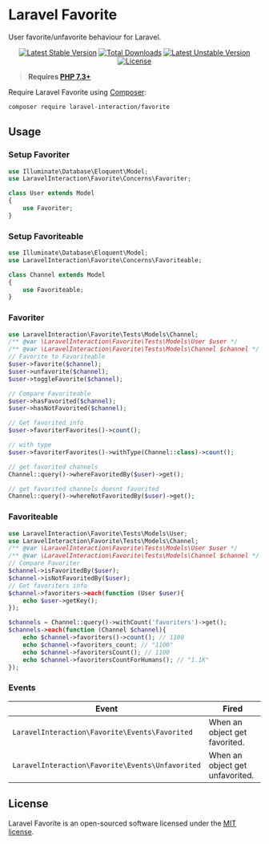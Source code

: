 # Laravel Favorite

User favorite/unfavorite behaviour for Laravel.

<p align="center">
<a href="https://packagist.org/packages/laravel-interaction/favorite"><img src="https://poser.pugx.org/laravel-interaction/favorite/v/stable.svg" alt="Latest Stable Version"></a>
<a href="https://packagist.org/packages/laravel-interaction/favorite"><img src="https://poser.pugx.org/laravel-interaction/favorite/downloads" alt="Total Downloads"></a>
<a href="https://packagist.org/packages/laravel-interaction/favorite"><img src="https://poser.pugx.org/laravel-interaction/favorite/v/unstable.svg" alt="Latest Unstable Version"></a>
<a href="https://packagist.org/packages/laravel-interaction/favorite"><img src="https://poser.pugx.org/laravel-interaction/favorite/license" alt="License"></a>
</p>

> **Requires [PHP 7.3+](https://php.net/releases/)**

Require Laravel Favorite using [Composer](https://getcomposer.org):

```bash
composer require laravel-interaction/favorite
```

## Usage

### Setup Favoriter

```php
use Illuminate\Database\Eloquent\Model;
use LaravelInteraction\Favorite\Concerns\Favoriter;

class User extends Model
{
    use Favoriter;
}
```

### Setup Favoriteable

```php
use Illuminate\Database\Eloquent\Model;
use LaravelInteraction\Favorite\Concerns\Favoriteable;

class Channel extends Model
{
    use Favoriteable;
}
```

### Favoriter

```php
use LaravelInteraction\Favorite\Tests\Models\Channel;
/** @var \LaravelInteraction\Favorite\Tests\Models\User $user */
/** @var \LaravelInteraction\Favorite\Tests\Models\Channel $channel */
// Favorite to Favoriteable
$user->favorite($channel);
$user->unfavorite($channel);
$user->toggleFavorite($channel);

// Compare Favoriteable
$user->hasFavorited($channel);
$user->hasNotFavorited($channel);

// Get favorited info
$user->favoriterFavorites()->count(); 

// with type
$user->favoriterFavorites()->withType(Channel::class)->count(); 

// get favorited channels
Channel::query()->whereFavoritedBy($user)->get();

// get favorited channels doesnt favorited
Channel::query()->whereNotFavoritedBy($user)->get();
```

### Favoriteable

```php
use LaravelInteraction\Favorite\Tests\Models\User;
use LaravelInteraction\Favorite\Tests\Models\Channel;
/** @var \LaravelInteraction\Favorite\Tests\Models\User $user */
/** @var \LaravelInteraction\Favorite\Tests\Models\Channel $channel */
// Compare Favoriter
$channel->isFavoritedBy($user); 
$channel->isNotFavoritedBy($user);
// Get favoriters info
$channel->favoriters->each(function (User $user){
    echo $user->getKey();
});

$channels = Channel::query()->withCount('favoriters')->get();
$channels->each(function (Channel $channel){
    echo $channel->favoriters()->count(); // 1100
    echo $channel->favoriters_count; // "1100"
    echo $channel->favoritersCount(); // 1100
    echo $channel->favoritersCountForHumans(); // "1.1K"
});
```

### Events

| Event | Fired |
| --- | --- |
| `LaravelInteraction\Favorite\Events\Favorited` | When an object get favorited. |
| `LaravelInteraction\Favorite\Events\Unfavorited` | When an object get unfavorited. |

## License

Laravel Favorite is an open-sourced software licensed under the [MIT license](LICENSE).
